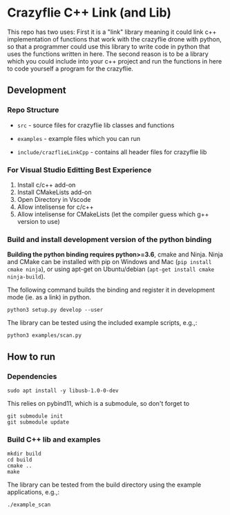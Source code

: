 # Crazyflie C++ Link (and Lib)

This repo has two uses: First it is a "link" library meaning it could link c++ implementation of functions that work with the crazyflie 
drone with python, so that a programmer could use this library to write code in python that uses the functions written in here. The second reason is to be a library which you could include into your c++ project and run the functions in here to code yourself a program for the crazyflie.

## Development

### Repo Structure

* `src` - source files for crazyflie lib classes and functions

* `examples` - example files which you can run

* `include/crazflieLinkCpp` - contains all header files for crazyflie lib

### For Visual Studio Editting Best Experience

1. Install c/c++ add-on
2. Install CMakeLists add-on
3. Open Directory in Vscode
4. Allow intelisense for c/c++
5. Allow intelisense for CMakeLists (let the compiler guess which g++ version to use) 

### Build and install development version of the python binding

**Building the python binding requires python>=3.6**, cmake and Ninja. Ninja and CMake can be installed with pip on Windows and Mac (```pip install cmake ninja```), or using apt-get on Ubuntu/debian (```apt-get install cmake ninja-build```).

The following command builds the binding and register it in development mode (ie. as a link) in python.

```
python3 setup.py develop --user
```

The library can be tested using the included example scripts, e.g.,:

```
python3 examples/scan.py
```

## How to run

### Dependencies

```
sudo apt install -y libusb-1.0-0-dev
```

This relies on pybind11, which is a submodule, so don't forget to

```
git submodule init 
git submodule update
```

### Build C++ lib and examples

```
mkdir build
cd build
cmake ..
make
```

The library can be tested from the build directory using the example applications, e.g.,:

```
./example_scan
```





